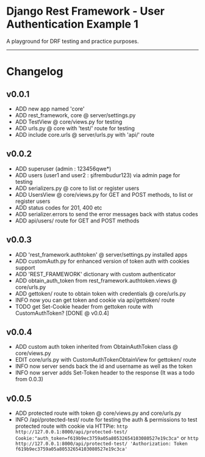 # Django Rest Framework - User Authentication Example 1

A playground for DRF testing and practice purposes.

---

# Changelog

## v0.0.1
* ADD new app named 'core'
* ADD rest_framework, core @ server/settings.py
* ADD TestView @ core/views.py for testing
* ADD urls.py @ core with 'test/' route for testing
* ADD include core.urls @ server/urls.py with 'api/' route

## v0.0.2
* ADD superuser (admin : 123456qwe*)
* ADD users (user1 and user2 : şifrembudur123) via admin page for testing
* ADD serializers.py @ core to list or register users
* ADD UsersView @ core/views.py for GET and POST methods, to list or register users
* ADD status codes for 201, 400 etc
* ADD serializer.errors to send the error messages back with status codes
* ADD api/users/ route for GET and POST methods

## v0.0.3
* ADD 'rest_framework.authtoken' @ server/settings.py installed apps
* ADD customAuth.py for enhanced version of token auth with cookies support
* ADD 'REST_FRAMEWORK' dictionary with custom authenticator
* ADD obtain_auth_token from rest_framework.authtoken.views @ core/urls.py
* ADD gettoken/ route to obtain token with credentials @ core/urls.py
* INFO now you can get token and cookie via api/gettoken/ route
* TODO get Set-Cookie header from gettoken route with CustomAuthToken? [DONE @ v0.0.4]

## v0.0.4
* ADD custom auth token inherited from ObtainAuthToken class @ core/views.py
* EDIT core/urls.py with CustomAuthTokenObtainView for gettoken/ route
* INFO now server sends back the id and username as well as the token
* INFO now server adds Set-Token header to the response (It was a todo from 0.0.3)

## v0.0.5
* ADD protected route with token @ core/views.py and core/urls.py
* INFO /api/protected-test/ route for testing the auth & permissions
to test protected route with cookie via HTTPie:
`http http://127.0.0.1:8000/api/protected-test/ Cookie:"auth_token=f619b9ec3759a05a80532654103080527e19c3ca"`
or
`http http://127.0.0.1:8000/api/protected-test/ 'Authorization: Token f619b9ec3759a05a80532654103080527e19c3ca'`


